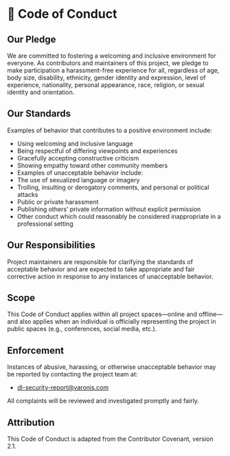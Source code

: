 # 📜 Code of Conduct 
## Our Pledge 
We are committed to fostering a welcoming and inclusive environment for everyone. As contributors and maintainers of this project, we pledge to make participation a harassment-free experience for all, regardless of age, body size, disability, ethnicity, gender identity and expression, level of experience, nationality, personal appearance, race, religion, or sexual identity and orientation.
## Our Standards
Examples of behavior that contributes to a positive environment include:
* Using welcoming and inclusive language
* Being respectful of differing viewpoints and experiences
* Gracefully accepting constructive criticism
* Showing empathy toward other community members
* Examples of unacceptable behavior include:
* The use of sexualized language or imagery
* Trolling, insulting or derogatory comments, and personal or political attacks
* Public or private harassment
* Publishing others’ private information without explicit permission
* Other conduct which could reasonably be considered inappropriate in a professional setting

## Our Responsibilities
Project maintainers are responsible for clarifying the standards of acceptable behavior and are expected to take appropriate and fair corrective action in response to any instances of unacceptable behavior.

## Scope
This Code of Conduct applies within all project spaces—online and offline—and also applies when an individual is officially representing the project in public spaces (e.g., conferences, social media, etc.).

## Enforcement
Instances of abusive, harassing, or otherwise unacceptable behavior may be reported by contacting the project team at:
- dl-security-report@varonis.com

All complaints will be reviewed and investigated promptly and fairly. 

## Attribution
This Code of Conduct is adapted from the Contributor Covenant, version 2.1. 